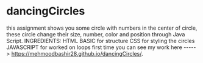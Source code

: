 # dancingCircles
this assignment shows you some circle with numbers in the center of circle, these circle change their size, number, color and position through Java Script.
INGREDIENTS: 
HTML BASIC for structure
CSS for styling the circles
JAVASCRIPT for
worked on loops first time
you can see my work here ----->   https://mehmoodbashir28.github.io/dancingCircles/.
